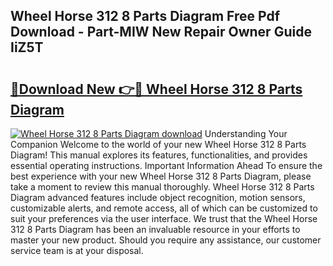 ## Wheel Horse 312 8 Parts Diagram Free Pdf Download - Part-MIW New Repair Owner Guide IiZ5T

# <h2><a href="http://dfnzzpk.blite.top/?on=Wheel+Horse+312+8+Parts+Diagram">🔗Download New 👉🔴 Wheel Horse 312 8 Parts Diagram</a></h2>

[![Wheel Horse 312 8 Parts Diagram download](https://i.imgur.com/lujVjoI.png)](http://dfnzzpk.blite.top/?on=Wheel+Horse+312+8+Parts+Diagram)
Understanding Your Companion Welcome to the world of your new Wheel Horse 312 8 Parts Diagram! This manual explores its features, functionalities, and provides essential operating instructions. Important Information Ahead To ensure the best experience with your new Wheel Horse 312 8 Parts Diagram, please take a moment to review this manual thoroughly. Wheel Horse 312 8 Parts Diagram advanced features include object recognition, motion sensors, customizable alerts, and remote access, all of which can be customized to suit your preferences via the user interface. We trust that the Wheel Horse 312 8 Parts Diagram has been an invaluable resource in your efforts to master your new product. Should you require any assistance, our customer service team is at your disposal.
